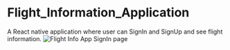 # Flight_Information_Application
A React native application where user can SignIn and SignUp and see flight information.
![Flight Info App SignIn page](https://github.com/yashchugh/Flight_Information_Application/assets/54955052/513e5d98-b1eb-4fdb-a879-0055f75cd39a)
